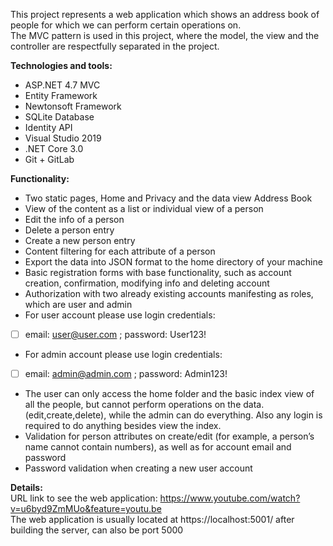 This project represents a web application which shows an address book of people for which we can perform certain operations on. <br>
The MVC pattern is used in this project, where the model, the view and the controller are respectfully separated in the project.

**Technologies and tools:**
* ASP.NET 4.7 MVC 
* Entity Framework
* Newtonsoft Framework
* SQLite Database
* Identity API
* Visual Studio 2019
* .NET Core 3.0
* Git + GitLab


**Functionality:**
* Two static pages, Home and Privacy and the data view Address Book
* View of the content as a list or individual view of a person
* Edit the info of a person
* Delete a person entry
* Create a new person entry
* Content filtering for each attribute of a person
* Export the data into JSON format to the home directory of your machine
* Basic registration forms with base functionality, such as account creation, confirmation, modifying info and deleting account
* Authorization with two already existing accounts manifesting as roles, which are user and admin
* For user account please use login credentials:
* [ ]  email: user@user.com ; password: User123!
*  For admin account please use login credentials:
* [ ]  email: admin@admin.com ; password: Admin123!
*  The user can only access the home folder and the basic index view of all the people, but cannot perform operations on the data. (edit,create,delete), while the admin can do everything. Also any login is required to do anything besides view the index.
*  Validation for person attributes on create/edit (for example, a person’s name cannot contain numbers), as well as for account email and password
*  Password validation when creating a new user account

**Details:** <br>
URL link to see the web application: https://www.youtube.com/watch?v=u6byd9ZmMUo&feature=youtu.be <br>
The web application is usually located at https://localhost:5001/ after building the server, can also be port 5000